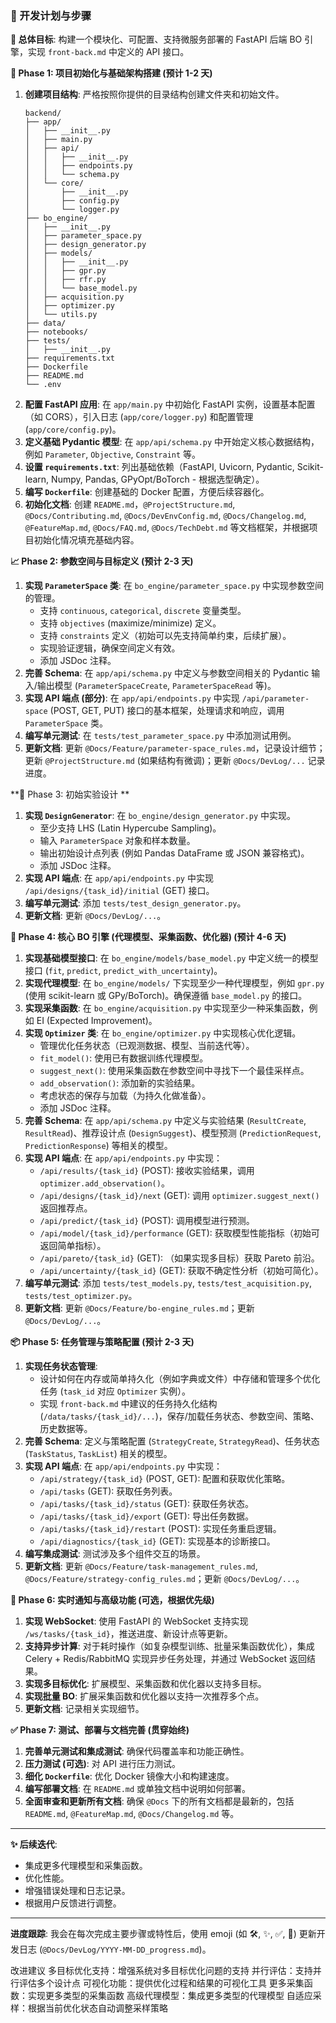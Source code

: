 ### 🚀 开发计划与步骤

**🎯 总体目标**: 构建一个模块化、可配置、支持微服务部署的 FastAPI 后端 BO 引擎，实现 `front-back.md` 中定义的 API 接口。

**🔧 Phase 1: 项目初始化与基础架构搭建 (预计 1-2 天)**

1.  **创建项目结构**: 严格按照你提供的目录结构创建文件夹和初始文件。
    ```
    backend/
    ├── app/
    │   ├── __init__.py
    │   ├── main.py
    │   ├── api/
    │   │   ├── __init__.py
    │   │   ├── endpoints.py
    │   │   └── schema.py
    │   └── core/
    │       ├── __init__.py
    │       ├── config.py
    │       └── logger.py
    ├── bo_engine/
    │   ├── __init__.py
    │   ├── parameter_space.py
    │   ├── design_generator.py
    │   ├── models/
    │   │   ├── __init__.py
    │   │   ├── gpr.py
    │   │   ├── rfr.py
    │   │   └── base_model.py
    │   ├── acquisition.py
    │   ├── optimizer.py
    │   └── utils.py
    ├── data/
    ├── notebooks/
    ├── tests/
    │   ├── __init__.py
    ├── requirements.txt
    ├── Dockerfile
    ├── README.md
    └── .env
    ```
2.  **配置 FastAPI 应用**: 在 `app/main.py` 中初始化 FastAPI 实例，设置基本配置（如 CORS），引入日志 (`app/core/logger.py`) 和配置管理 (`app/core/config.py`)。
3.  **定义基础 Pydantic 模型**: 在 `app/api/schema.py` 中开始定义核心数据结构，例如 `Parameter`, `Objective`, `Constraint` 等。
4.  **设置 `requirements.txt`**: 列出基础依赖（FastAPI, Uvicorn, Pydantic, Scikit-learn, Numpy, Pandas, GPyOpt/BoTorch - 根据选型确定）。
5.  **编写 `Dockerfile`**: 创建基础的 Docker 配置，方便后续容器化。
6.  **初始化文档**: 创建 `README.md`，`@ProjectStructure.md`, `@Docs/Contributing.md`, `@Docs/DevEnvConfig.md`, `@Docs/Changelog.md`, `@FeatureMap.md`, `@Docs/FAQ.md`, `@Docs/TechDebt.md` 等文档框架，并根据项目初始化情况填充基础内容。

**📈 Phase 2: 参数空间与目标定义 (预计 2-3 天)**

1.  **实现 `ParameterSpace` 类**: 在 `bo_engine/parameter_space.py` 中实现参数空间的管理。
    *   支持 `continuous`, `categorical`, `discrete` 变量类型。
    *   支持 `objectives` (maximize/minimize) 定义。
    *   支持 `constraints` 定义（初始可以先支持简单约束，后续扩展）。
    *   实现验证逻辑，确保空间定义有效。
    *   添加 JSDoc 注释。
2.  **完善 Schema**: 在 `app/api/schema.py` 中定义与参数空间相关的 Pydantic 输入/输出模型 (`ParameterSpaceCreate`, `ParameterSpaceRead` 等)。
3.  **实现 API 端点 (部分)**: 在 `app/api/endpoints.py` 中实现 `/api/parameter-space` (POST, GET, PUT) 接口的基本框架，处理请求和响应，调用 `ParameterSpace` 类。
4.  **编写单元测试**: 在 `tests/test_parameter_space.py` 中添加测试用例。
5.  **更新文档**: 更新 `@Docs/Feature/parameter-space_rules.md`，记录设计细节；更新 `@ProjectStructure.md` (如果结构有微调)；更新 `@Docs/DevLog/...` 记录进度。

**🧪 Phase 3: 初始实验设计 **

1.  **实现 `DesignGenerator`**: 在 `bo_engine/design_generator.py` 中实现。
    *   至少支持 LHS (Latin Hypercube Sampling)。
    *   输入 `ParameterSpace` 对象和样本数量。
    *   输出初始设计点列表 (例如 Pandas DataFrame 或 JSON 兼容格式)。
    *   添加 JSDoc 注释。
2.  **实现 API 端点**: 在 `app/api/endpoints.py` 中实现 `/api/designs/{task_id}/initial` (GET) 接口。
3.  **编写单元测试**: 添加 `tests/test_design_generator.py`。
4.  **更新文档**: 更新 `@Docs/DevLog/...`。

**🧠 Phase 4: 核心 BO 引擎 (代理模型、采集函数、优化器) (预计 4-6 天)**

1.  **实现基础模型接口**: 在 `bo_engine/models/base_model.py` 中定义统一的模型接口 (`fit`, `predict`, `predict_with_uncertainty`)。
2.  **实现代理模型**: 在 `bo_engine/models/` 下实现至少一种代理模型，例如 `gpr.py` (使用 scikit-learn 或 GPy/BoTorch)。确保遵循 `base_model.py` 的接口。
3.  **实现采集函数**: 在 `bo_engine/acquisition.py` 中实现至少一种采集函数，例如 EI (Expected Improvement)。
4.  **实现 `Optimizer` 类**: 在 `bo_engine/optimizer.py` 中实现核心优化逻辑。
    *   管理优化任务状态（已观测数据、模型、当前迭代等）。
    *   `fit_model()`: 使用已有数据训练代理模型。
    *   `suggest_next()`: 使用采集函数在参数空间中寻找下一个最佳采样点。
    *   `add_observation()`: 添加新的实验结果。
    *   考虑状态的保存与加载（为持久化做准备）。
    *   添加 JSDoc 注释。
5.  **完善 Schema**: 在 `app/api/schema.py` 中定义与实验结果 (`ResultCreate`, `ResultRead`)、推荐设计点 (`DesignSuggest`)、模型预测 (`PredictionRequest`, `PredictionResponse`) 等相关的模型。
6.  **实现 API 端点**: 在 `app/api/endpoints.py` 中实现：
    *   `/api/results/{task_id}` (POST): 接收实验结果，调用 `optimizer.add_observation()`。
    *   `/api/designs/{task_id}/next` (GET): 调用 `optimizer.suggest_next()` 返回推荐点。
    *   `/api/predict/{task_id}` (POST): 调用模型进行预测。
    *   `/api/model/{task_id}/performance` (GET): 获取模型性能指标（初始可返回简单指标）。
    *   `/api/pareto/{task_id}` (GET): （如果实现多目标）获取 Pareto 前沿。
    *   `/api/uncertainty/{task_id}` (GET): 获取不确定性分析（初始可简化）。
7.  **编写单元测试**: 添加 `tests/test_models.py`, `tests/test_acquisition.py`, `tests/test_optimizer.py`。
8.  **更新文档**: 更新 `@Docs/Feature/bo-engine_rules.md`；更新 `@Docs/DevLog/...`。

**📦 Phase 5: 任务管理与策略配置 (预计 2-3 天)**

1.  **实现任务状态管理**:
    *   设计如何在内存或简单持久化（例如字典或文件）中存储和管理多个优化任务 (`task_id` 对应 `Optimizer` 实例）。
    *   实现 `front-back.md` 中建议的任务持久化结构 (`/data/tasks/{task_id}/...`)，保存/加载任务状态、参数空间、策略、历史数据等。
2.  **完善 Schema**: 定义与策略配置 (`StrategyCreate`, `StrategyRead`)、任务状态 (`TaskStatus`, `TaskList`) 相关的模型。
3.  **实现 API 端点**: 在 `app/api/endpoints.py` 中实现：
    *   `/api/strategy/{task_id}` (POST, GET): 配置和获取优化策略。
    *   `/api/tasks` (GET): 获取任务列表。
    *   `/api/tasks/{task_id}/status` (GET): 获取任务状态。
    *   `/api/tasks/{task_id}/export` (GET): 导出任务数据。
    *   `/api/tasks/{task_id}/restart` (POST): 实现任务重启逻辑。
    *   `/api/diagnostics/{task_id}` (GET): 实现基本的诊断接口。
4.  **编写集成测试**: 测试涉及多个组件交互的场景。
5.  **更新文档**: 更新 `@Docs/Feature/task-management_rules.md`, `@Docs/Feature/strategy-config_rules.md`；更新 `@Docs/DevLog/...`。

**🔌 Phase 6: 实时通知与高级功能 (可选，根据优先级)**

1.  **实现 WebSocket**: 使用 FastAPI 的 WebSocket 支持实现 `/ws/tasks/{task_id}`，推送进度、新设计点等更新。
2.  **支持异步计算**: 对于耗时操作（如复杂模型训练、批量采集函数优化），集成 Celery + Redis/RabbitMQ 实现异步任务处理，并通过 WebSocket 返回结果。
3.  **实现多目标优化**: 扩展模型、采集函数和优化器以支持多目标。
4.  **实现批量 BO**: 扩展采集函数和优化器以支持一次推荐多个点。
5.  **更新文档**: 记录相关实现细节。

**✅ Phase 7: 测试、部署与文档完善 (贯穿始终)**

1.  **完善单元测试和集成测试**: 确保代码覆盖率和功能正确性。
2.  **压力测试 (可选)**: 对 API 进行压力测试。
3.  **细化 `Dockerfile`**: 优化 Docker 镜像大小和构建速度。
4.  **编写部署文档**: 在 `README.md` 或单独文档中说明如何部署。
5.  **全面审查和更新所有文档**: 确保 `@Docs` 下的所有文档都是最新的，包括 `README.md`, `@FeatureMap.md`, `@Docs/Changelog.md` 等。

---

**✨ 后续迭代**:

*   集成更多代理模型和采集函数。
*   优化性能。
*   增强错误处理和日志记录。
*   根据用户反馈进行调整。

---

**进度跟踪**: 我会在每次完成主要步骤或特性后，使用 emoji (如 🛠️, ✨, ✅, 📝) 更新开发日志 (`@Docs/DevLog/YYYY-MM-DD_progress.md`)。

改进建议
多目标优化支持：增强系统对多目标优化问题的支持
并行评估：支持并行评估多个设计点
可视化功能：提供优化过程和结果的可视化工具
更多采集函数：实现更多类型的采集函数
高级代理模型：集成更多类型的代理模型
自适应采样：根据当前优化状态自动调整采样策略
